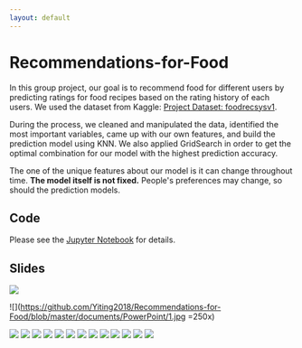 ```yaml
---
layout: default
---
```

# **Recommendations-for-Food**

In this group project, our goal is to recommend food for different users by predicting ratings for food recipes based on the rating history of each users. We used the dataset from Kaggle: [Project Dataset: foodrecsysv1](https://www.kaggle.com/elisaxxygao/foodrecsysv1).

During the process, we cleaned and manipulated the data, identified the most important variables, came up with our own features, and build the prediction model using KNN. We also applied GridSearch in order to get the optimal combination for our model with the highest prediction accuracy.

The one of the unique features about our model is it can change throughout time. **The model itself is not fixed.** People's preferences may change, so should the prediction models.

## Code
Please see the [Jupyter Notebook](https://github.com/Yiting2018/Recommendations-for-Food/blob/master/documents/Recipe_rating_prediction.html) for details.

## Slides

<img src="https://github.com/Yiting2018/Recommendations-for-Food/blob/master/documents/PowerPoint/1.jpg" />

![](https://github.com/Yiting2018/Recommendations-for-Food/blob/master/documents/PowerPoint/1.jpg =250x)

![](https://github.com/Yiting2018/Recommendations-for-Food/blob/master/PowerPoint/2.jpg)
![](https://github.com/Yiting2018/Recommendations-for-Food/blob/master/PowerPoint/3.jpg)
![](https://github.com/Yiting2018/Recommendations-for-Food/blob/master/PowerPoint/4.jpg)
![](https://github.com/Yiting2018/Recommendations-for-Food/blob/master/PowerPoint/5.jpg)
![](https://github.com/Yiting2018/Recommendations-for-Food/blob/master/PowerPoint/6.jpg)
![](https://github.com/Yiting2018/Recommendations-for-Food/blob/master/PowerPoint/7.jpg)
![](https://github.com/Yiting2018/Recommendations-for-Food/blob/master/PowerPoint/8.jpg)
![](https://github.com/Yiting2018/Recommendations-for-Food/blob/master/PowerPoint/9.jpg)
![](https://github.com/Yiting2018/Recommendations-for-Food/blob/master/PowerPoint/10.jpg)
![](https://github.com/Yiting2018/Recommendations-for-Food/blob/master/PowerPoint/11.jpg)
![](https://github.com/Yiting2018/Recommendations-for-Food/blob/master/PowerPoint/12.jpg)
![](https://github.com/Yiting2018/Recommendations-for-Food/blob/master/PowerPoint/13.jpg)
![](https://github.com/Yiting2018/Recommendations-for-Food/blob/master/PowerPoint/14.jpg)
